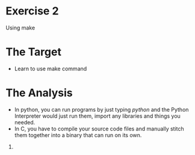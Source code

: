 
Exercise 2
= 
Using make

The Target
= 
* Learn to use make command

The Analysis
= 
* In python, you can run programs by just typing *python* and the Python Interpreter would just run them, import any libraries and things you needed.
* In C, you have to compile your source code files and manually stitch them together into a binary that can run on its own.

1. 

